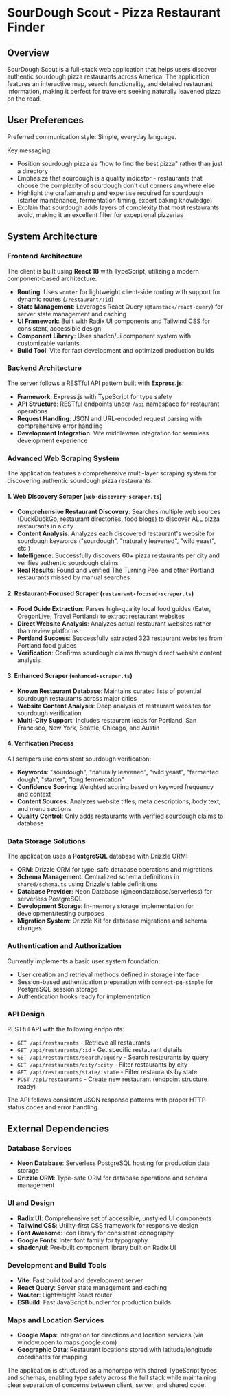 # SourDough Scout - Pizza Restaurant Finder

## Overview

SourDough Scout is a full-stack web application that helps users discover authentic sourdough pizza restaurants across America. The application features an interactive map, search functionality, and detailed restaurant information, making it perfect for travelers seeking naturally leavened pizza on the road.

## User Preferences

Preferred communication style: Simple, everyday language.

Key messaging: 
- Position sourdough pizza as "how to find the best pizza" rather than just a directory
- Emphasize that sourdough is a quality indicator - restaurants that choose the complexity of sourdough don't cut corners anywhere else
- Highlight the craftsmanship and expertise required for sourdough (starter maintenance, fermentation timing, expert baking knowledge)
- Explain that sourdough adds layers of complexity that most restaurants avoid, making it an excellent filter for exceptional pizzerias

## System Architecture

### Frontend Architecture
The client is built using **React 18** with TypeScript, utilizing a modern component-based architecture:
- **Routing**: Uses `wouter` for lightweight client-side routing with support for dynamic routes (`/restaurant/:id`)
- **State Management**: Leverages React Query (`@tanstack/react-query`) for server state management and caching
- **UI Framework**: Built with Radix UI components and Tailwind CSS for consistent, accessible design
- **Component Library**: Uses shadcn/ui component system with customizable variants
- **Build Tool**: Vite for fast development and optimized production builds

### Backend Architecture
The server follows a RESTful API pattern built with **Express.js**:
- **Framework**: Express.js with TypeScript for type safety
- **API Structure**: RESTful endpoints under `/api` namespace for restaurant operations
- **Request Handling**: JSON and URL-encoded request parsing with comprehensive error handling
- **Development Integration**: Vite middleware integration for seamless development experience

### Advanced Web Scraping System
The application features a comprehensive multi-layer scraping system for discovering authentic sourdough pizza restaurants:

#### 1. Web Discovery Scraper (`web-discovery-scraper.ts`)
- **Comprehensive Restaurant Discovery**: Searches multiple web sources (DuckDuckGo, restaurant directories, food blogs) to discover ALL pizza restaurants in a city
- **Content Analysis**: Analyzes each discovered restaurant's website for sourdough keywords ("sourdough", "naturally leavened", "wild yeast", etc.)
- **Intelligence**: Successfully discovers 60+ pizza restaurants per city and verifies authentic sourdough claims
- **Real Results**: Found and verified The Turning Peel and other Portland restaurants missed by manual searches

#### 2. Restaurant-Focused Scraper (`restaurant-focused-scraper.ts`)
- **Food Guide Extraction**: Parses high-quality local food guides (Eater, OregonLive, Travel Portland) to extract restaurant websites
- **Direct Website Analysis**: Analyzes actual restaurant websites rather than review platforms
- **Portland Success**: Successfully extracted 323 restaurant websites from Portland food guides
- **Verification**: Confirms sourdough claims through direct website content analysis

#### 3. Enhanced Scraper (`enhanced-scraper.ts`)
- **Known Restaurant Database**: Maintains curated lists of potential sourdough restaurants across major cities
- **Website Content Analysis**: Deep analysis of restaurant websites for sourdough verification
- **Multi-City Support**: Includes restaurant leads for Portland, San Francisco, New York, Seattle, Chicago, and Austin

#### 4. Verification Process
All scrapers use consistent sourdough verification:
- **Keywords**: "sourdough", "naturally leavened", "wild yeast", "fermented dough", "starter", "long fermentation"
- **Confidence Scoring**: Weighted scoring based on keyword frequency and context
- **Content Sources**: Analyzes website titles, meta descriptions, body text, and menu sections
- **Quality Control**: Only adds restaurants with verified sourdough claims to database

### Data Storage Solutions
The application uses a **PostgreSQL** database with Drizzle ORM:
- **ORM**: Drizzle ORM for type-safe database operations and migrations
- **Schema Management**: Centralized schema definitions in `shared/schema.ts` using Drizzle's table definitions
- **Database Provider**: Neon Database (@neondatabase/serverless) for serverless PostgreSQL
- **Development Storage**: In-memory storage implementation for development/testing purposes
- **Migration System**: Drizzle Kit for database migrations and schema changes

### Authentication and Authorization
Currently implements a basic user system foundation:
- User creation and retrieval methods defined in storage interface
- Session-based authentication preparation with `connect-pg-simple` for PostgreSQL session storage
- Authentication hooks ready for implementation

### API Design
RESTful API with the following endpoints:
- `GET /api/restaurants` - Retrieve all restaurants
- `GET /api/restaurants/:id` - Get specific restaurant details
- `GET /api/restaurants/search/:query` - Search restaurants by query
- `GET /api/restaurants/city/:city` - Filter restaurants by city
- `GET /api/restaurants/state/:state` - Filter restaurants by state
- `POST /api/restaurants` - Create new restaurant (endpoint structure ready)

The API follows consistent JSON response patterns with proper HTTP status codes and error handling.

## External Dependencies

### Database Services
- **Neon Database**: Serverless PostgreSQL hosting for production data storage
- **Drizzle ORM**: Type-safe ORM for database operations and schema management

### UI and Design
- **Radix UI**: Comprehensive set of accessible, unstyled UI components
- **Tailwind CSS**: Utility-first CSS framework for responsive design
- **Font Awesome**: Icon library for consistent iconography
- **Google Fonts**: Inter font family for typography
- **shadcn/ui**: Pre-built component library built on Radix UI

### Development and Build Tools
- **Vite**: Fast build tool and development server
- **React Query**: Server state management and caching
- **Wouter**: Lightweight React router
- **ESBuild**: Fast JavaScript bundler for production builds

### Maps and Location Services
- **Google Maps**: Integration for directions and location services (via window.open to maps.google.com)
- **Geographic Data**: Restaurant locations stored with latitude/longitude coordinates for mapping

The application is structured as a monorepo with shared TypeScript types and schemas, enabling type safety across the full stack while maintaining clear separation of concerns between client, server, and shared code.